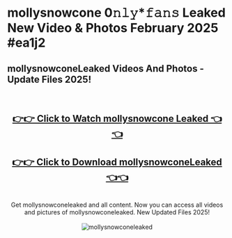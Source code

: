 # mollysnowcone 0𝚗𝚕𝚢*𝚏𝚊𝚗𝚜 Leaked New Video & Photos February 2025 #ea1j2

<h2>mollysnowconeLeaked Videos And Photos - Update Files 2025!</h2>
<br>
<div align="center">
<h2><a href="https://mediaupload.pro?title=mollysnowcone&ref=11F" rel="nofollow">👉👉 Click to Watch mollysnowcone Leaked 👈👈</a></h2>
<h2><a href="https://mediaupload.pro?title=mollysnowcone&ref=11F" rel="nofollow">👉👉 Click to Download mollysnowconeLeaked 👈👈</a></h2>
<br>
Get mollysnowconeleaked and all content. Now you can access all videos and pictures of mollysnowconeleaked. New Updated Files 2025!
<br>
<br>
<a href="https://mediaupload.pro?title=mollysnowcone&ref=11F" rel="nofollow" data-target="animated-image.originalLink"><img src="https://i.ibb.co/Gkj2r4b/banner.png" alt="mollysnowconeleaked" style="max-width: 100%; display: inline-block;" data-target="animated-image.originalImage"></a>
</div>
<br>

